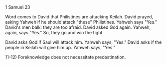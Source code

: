 1 Samuel 23


Word comes to David that Philistines are attacking Keilah.
David prayed, asking Yahweh if he should attack "these" Philistines.
Yahweh says "Yes."
David's men balk: they are too afraid.
David asked God again.
Yahweh, again, says "Yes."
So, they go and win the fight.

David asks God if Saul will attack him.
Yahweh says, "Yes."
David asks if the people in Keilah will give him up.
Yahweh says, "Yes."



11-12)
Foreknowledge does not necessitate predestination.
